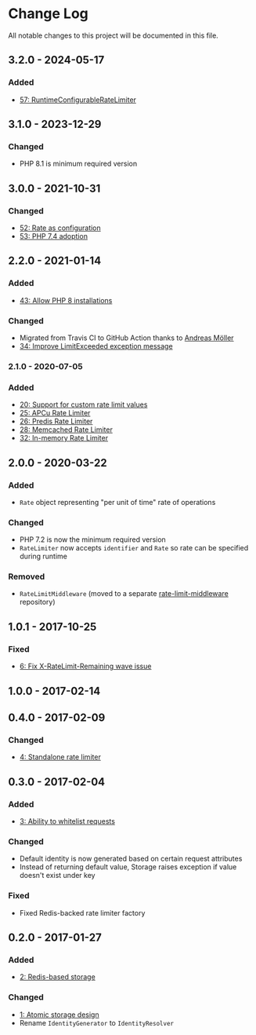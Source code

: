 # Change Log

All notable changes to this project will be documented in this file.

## 3.2.0 - 2024-05-17

### Added
- [57: RuntimeConfigurableRateLimiter](https://github.com/nikolaposa/rate-limit/pull/57)

## 3.1.0 - 2023-12-29

### Changed
- PHP 8.1 is minimum required version

## 3.0.0 - 2021-10-31

### Changed
- [52: Rate as configuration](https://github.com/nikolaposa/rate-limit/pull/52)
- [53: PHP 7.4 adoption](https://github.com/nikolaposa/rate-limit/pull/53)

## 2.2.0 - 2021-01-14

### Added
- [43: Allow PHP 8 installations](https://github.com/nikolaposa/rate-limit/pull/43)

### Changed
- Migrated from Travis CI to GitHub Action thanks to [Andreas Möller](https://github.com/localheinz)
- [34: Improve LimitExceeded exception message](https://github.com/nikolaposa/rate-limit/pull/42)

### 2.1.0 - 2020-07-05

### Added
- [20: Support for custom rate limit values](https://github.com/nikolaposa/rate-limit/pull/20)
- [25: APCu Rate Limiter](https://github.com/nikolaposa/rate-limit/pull/25)
- [26: Predis Rate Limiter](https://github.com/nikolaposa/rate-limit/pull/26)
- [28: Memcached Rate Limiter](https://github.com/nikolaposa/rate-limit/pull/28)
- [32: In-memory Rate Limiter](https://github.com/nikolaposa/rate-limit/pull/32)

## 2.0.0 - 2020-03-22

### Added
- `Rate` object representing "per unit of time" rate of operations

### Changed
- PHP 7.2 is now the minimum required version
- `RateLimiter` now accepts `identifier` and `Rate` so rate can be specified during runtime

### Removed
- `RateLimitMiddleware` (moved to a separate [rate-limit-middleware](https://github.com/nikolaposa/rate-limit-middleware) repository)

## 1.0.1 - 2017-10-25

### Fixed
- [6: Fix X-RateLimit-Remaining wave issue](https://github.com/nikolaposa/rate-limit/pull/6)

## 1.0.0 - 2017-02-14

## 0.4.0 - 2017-02-09

### Changed
- [4: Standalone rate limiter](https://github.com/nikolaposa/rate-limit/pull/4)

## 0.3.0 - 2017-02-04

### Added
- [3: Ability to whitelist requests](https://github.com/nikolaposa/rate-limit/pull/3)

### Changed
- Default identity is now generated based on certain request attributes
- Instead of returning default value, Storage raises exception if value doesn't exist under key

### Fixed
- Fixed Redis-backed rate limiter factory

## 0.2.0 - 2017-01-27

### Added
- [2: Redis-based storage](https://github.com/nikolaposa/rate-limit/pull/2)

### Changed
- [1: Atomic storage design](https://github.com/nikolaposa/rate-limit/pull/1)
- Rename `IdentityGenerator` to `IdentityResolver`


[link-unreleased]: https://github.com/nikolaposa/rate-limit/compare/3.2.0...HEAD

